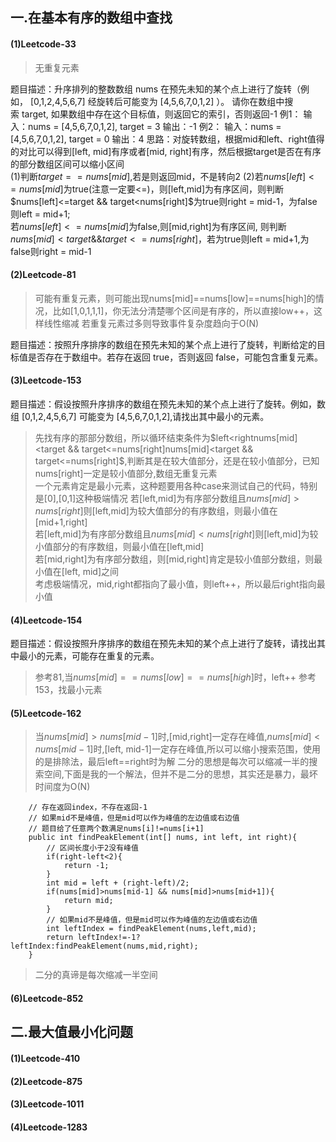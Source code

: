 ## 一.在基本有序的数组中查找
#### (1)Leetcode-33
>无重复元素

题目描述：升序排列的整数数组 nums 在预先未知的某个点上进行了旋转（例如， [0,1,2,4,5,6,7] 经旋转后可能变为 [4,5,6,7,0,1,2] ）。
请你在数组中搜索 target, 如果数组中存在这个目标值，则返回它的索引，否则返回-1
例1：
输入：nums = [4,5,6,7,0,1,2], target = 3
输出：-1
例2：
输入：nums = [4,5,6,7,0,1,2], target = 0
输出：4
思路：对旋转数组，根据mid和left、right值得的对比可以得到[left, mid]有序或者[mid, right]有序，然后根据target是否在有序的部分数组区间可以缩小区间  
(1)判断$target == nums[mid]$,若是则返回mid，不是转向2
(2)若$nums[left]<=nums[mid]$为true(注意一定要<=)，则[left,mid]为有序区间，则判断$nums[left]<=target && target<nums[right]$为true则right = mid-1，为false则left = mid+1;  
若$nums[left]<=nums[mid]$为false,则[mid,right]为有序区间, 则判断$nums[mid]<target$&&$target<=nums[right]$，若为true则left = mid+1,为false则right = mid-1

#### (2)Leetcode-81
>可能有重复元素，则可能出现nums[mid]==nums[low]==nums[high]的情况，比如[1,0,1,1,1]，你无法分清楚哪个区间是有序的，所以直接low++，这样线性缩减
>若重复元素过多则导致事件复杂度趋向于O(N)

题目描述：按照升序排序的数组在预先未知的某个点上进行了旋转，判断给定的目标值是否存在于数组中。若存在返回 true，否则返回 false，可能包含重复元素。
#### (3)Leetcode-153
题目描述：假设按照升序排序的数组在预先未知的某个点上进行了旋转。例如，数组 [0,1,2,4,5,6,7] 可能变为 [4,5,6,7,0,1,2],请找出其中最小的元素。
>先找有序的那部分数组，所以循环结束条件为$left<rightnums[mid]<target && target<=nums[right]nums[mid]<target && target<=nums[right]$,判断其是在较大值部分，还是在较小值部分，已知nums[right]一定是较小值部分,数组无重复元素  
一个元素肯定是最小元素，这种题要用各种case来测试自己的代码，特别是[0],[0,1]这种极端情况
若[left,mid]为有序部分数组且$nums[mid]>nums[right]$则[left,mid]为较大值部分的有序数组，则最小值在[mid+1,right]  
若[left,mid]为有序部分数组且$nums[mid]<nums[right]$则[left,mid]为较小值部分的有序数组，则最小值在[left,mid]  
若[mid,right]为有序部分数组，则[mid,right]肯定是较小值部分数组，则最小值在[left, mid]之间  
考虑极端情况，mid,right都指向了最小值，则left++，所以最后right指向最小值
#### (4)Leetcode-154
题目描述：假设按照升序排序的数组在预先未知的某个点上进行了旋转，请找出其中最小的元素，可能存在重复的元素。
>参考81,当$nums[mid]==nums[low]==nums[high]$时，left++ 
>参考153，找最小元素
#### (5)Leetcode-162
>当$nums[mid]>nums[mid-1]$时,[mid,right]一定存在峰值,$nums[mid]<nums[mid-1]$时,[left, mid-1]一定存在峰值,所以可以缩小搜索范围，使用的是排除法，最后left==right时为解
>二分的思想是每次可以缩减一半的搜索空间,下面是我的一个解法，但并不是二分的思想，其实还是暴力，最坏时间度为O(N)
```
    // 存在返回index，不存在返回-1
    // 如果mid不是峰值，但是mid可以作为峰值的左边值或右边值
    // 题目给了任意两个数满足nums[i]!=nums[i+1]
    public int findPeakElement(int[] nums, int left, int right){
        // 区间长度小于2没有峰值
        if(right-left<2){
            return -1;
        }
        int mid = left + (right-left)/2;
        if(nums[mid]>nums[mid-1] && nums[mid]>nums[mid+1]){
            return mid;
        }
        // 如果mid不是峰值，但是mid可以作为峰值的左边值或右边值
        int leftIndex = findPeakElement(nums,left,mid);
        return leftIndex!=-1?leftIndex:findPeakElement(nums,mid,right);
    }
```

>二分的真谛是每次缩减一半空间
#### (6)Leetcode-852

## 二.最大值最小化问题
#### (1)Leetcode-410
#### (2)Leetcode-875
#### (3)Leetcode-1011
#### (4)Leetcode-1283
